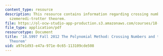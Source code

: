 ```yaml
---
content_type: resource
description: This resource contains information regarding crossing numbers and the
  szemeredi-trotter theorem.
file: https://ol-ocw-studio-app-production.s3.amazonaws.com/courses/18-s997-the-polynomial-method-fall-2012/a97e1d93e47a971e0c65113109cde508_MIT18_S997F12_lec7.pdf
file_type: application/pdf
resourcetype: Document
title: '18.S997 Fall 2012 The Polynomial Method: Crossing Numbers and the Szemeredi-Trotter
  Theorem'
uid: a97e1d93-e47a-971e-0c65-113109cde508
---
```

